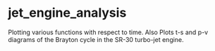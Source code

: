 # jet_engine_analysis
Plotting various functions with respect to time. Also Plots t-s and p-v diagrams of the Brayton cycle in the SR-30 turbo-jet engine.
